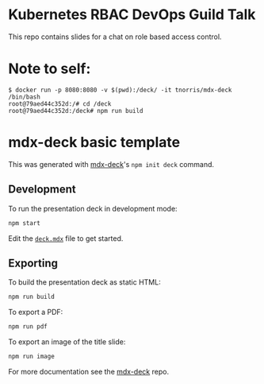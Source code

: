 # Kubernetes RBAC DevOps Guild Talk
This repo contains slides for a chat on role based access control.


# Note to self:
```
$ docker run -p 8080:8080 -v $(pwd):/deck/ -it tnorris/mdx-deck /bin/bash
root@79aed44c352d:/# cd /deck
root@79aed44c352d:/deck# npm run build
```


# mdx-deck basic template

This was generated with [mdx-deck][]'s `npm init deck` command.

## Development

To run the presentation deck in development mode:

```sh
npm start
```

Edit the [`deck.mdx`](deck.mdx) file to get started.

## Exporting

To build the presentation deck as static HTML:

```sh
npm run build
```

To export a PDF:

```sh
npm run pdf
```

To export an image of the title slide:

```sh
npm run image
```

For more documentation see the [mdx-deck][] repo.

[mdx-deck]: https://github.com/jxnblk/mdx-deck
